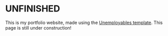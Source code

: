 # UNFINISHED

This is my portfolio website, made using the [Unemployables template](https://github.com/ndoherty-xyz/unemployables-portfolio-template). This page is still under construction!

